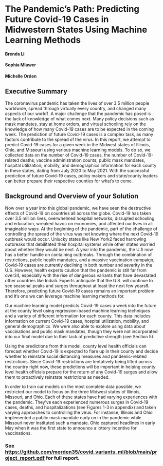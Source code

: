 # The Pandemic’s Path: Predicting Future Covid-19 Cases in Midwestern States Using Machine Learning Methods

#### Brenda Li
#### Sophia Mlawer
#### Michelle Orden

## Executive Summary

The coronavirus pandemic has taken the lives of over 3.5 million people worldwide, spread through virtually
every country, and changed many aspects of our world1. A major challenge that the pandemic has posed is the
lack of knowledge of what comes next. Many policy decisions such as mask mandates, stay at home orders, and
virtual schooling rely on the knowledge of how many Covid-19 cases are to be expected in the coming week.
The prediction of future Covid-19 cases is a complex task, as many factors contribute to the spread of the virus.
In this report, we attempt to predict Covid-19 cases for a given week in the Midwest states of Illinois, Ohio, and
Missouri using various machine learning models. To do so, we collected data on the number of Covid-19 cases,
the number of Covid-19-related deaths, vaccine administration counts, public mask mandates, hospital
utilization, mobility, and demographics information for each county in these states, dating from July 2020 to
May 2021. With the successful prediction of future Covid-19 cases, policy makers and state/county leaders can
better prepare their respective counties for what’s to come.

## Background and Overview of your Solution

Now over a year into this global pandemic, we have seen the destructive effects of Covid-19 on countries all
across the globe. Covid-19 has taken over 3.5 million lives, overwhelmed hospital networks, disrupted
schooling and education, wreaked havoc on economies, and affected our lives in all imaginable ways. At the
beginning of the pandemic, part of the challenge of controlling the spread of the virus was not knowing where
the next Covid-19 outbreak would occur. Unlucky states like New York2 faced harrowing outbreaks that
debilitated their hospital systems while other states worried about whether they would be next. A year into the
pandemic, the U.S now has a better handle on containing outbreaks. Through the combination of restrictions,
public health mandates, and a massive vaccination campaign, Covid-19 cases are currently declining in both
number and severity in the U.S. However, health experts caution that the pandemic is still far from over34,
especially with the rise of dangerous variants that have devastated other countries like India5. Experts anticipate
that the U.S. will continue to see seasonal peaks and surges throughout at least the next few years6. Therefore,
predicting future Covid-19 cases remains an important problem and it’s one we can leverage machine learning
methods for.

Our machine learning model predicts Covid-19 cases a week into the future at the county level using
regression-based machine learning techniques and a variety of different information for each county. This data
includes information on current Covid-19 cases, hospital utilization, mobility, and general demographics. We
were also able to explore using data about vaccinations and public mask mandates, though they were not
incorporated into our final model due to their lack of predictive strength (see Section 5).

Using the predictions from this model, county level health officials can forecast whether Covid-19 is expected to
flare up in their county and decide whether to reinstate social distancing measures and pandemic-related
restrictions. Since Covid-19 restrictions are tentatively being lifted across the country right now, these
predictions will be important in helping county level health officials prepare for the return of any Covid-19
surges and allow them to proactively reinstate restrictions as needed.

In order to train our models on the most complete data possible, we restricted our model to focus on the three
Midwest states of Illinois, Missouri, and Ohio. Each of these states have had varying experiences with the
pandemic. They’ve each experienced numerous surges in Covid-19 cases, deaths, and hospitalizations (see
Figures 1-3 in appendix) and taken varying approaches to controlling the virus. For instance, Illinois and Ohio
implemented a public mask mandate early on in the pandemic while Missouri never instituted such a mandate.
Ohio captured headlines in early May when it was the first state to announce a lottery incentive for vaccinations.

### See https://github.com/morden35/covid_variants_ml/blob/main/project_report.pdf for full report.
